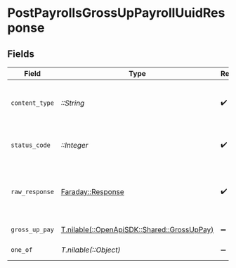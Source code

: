 # PostPayrollsGrossUpPayrollUuidResponse


## Fields

| Field                                                                            | Type                                                                             | Required                                                                         | Description                                                                      |
| -------------------------------------------------------------------------------- | -------------------------------------------------------------------------------- | -------------------------------------------------------------------------------- | -------------------------------------------------------------------------------- |
| `content_type`                                                                   | *::String*                                                                       | :heavy_check_mark:                                                               | HTTP response content type for this operation                                    |
| `status_code`                                                                    | *::Integer*                                                                      | :heavy_check_mark:                                                               | HTTP response status code for this operation                                     |
| `raw_response`                                                                   | [Faraday::Response](https://www.rubydoc.info/gems/faraday/Faraday/Response)      | :heavy_check_mark:                                                               | Raw HTTP response; suitable for custom response parsing                          |
| `gross_up_pay`                                                                   | [T.nilable(::OpenApiSDK::Shared::GrossUpPay)](../../models/shared/grossuppay.md) | :heavy_minus_sign:                                                               | Example response                                                                 |
| `one_of`                                                                         | *T.nilable(::Object)*                                                            | :heavy_minus_sign:                                                               | Unprocessable Entity                                                             |